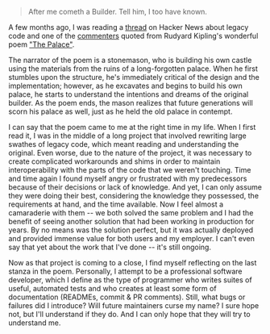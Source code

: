 > After me cometh a Builder. Tell him, I too have known.

A few months ago, I was reading a [thread](https://news.ycombinator.com/item?id=18554272) on Hacker News about legacy code and one of the [commenters](https://news.ycombinator.com/item?id=18556744)  quoted from Rudyard Kipling's wonderful poem ["The Palace"](http://www.kiplingsociety.co.uk/poems_palace.htm).  

The narrator of the poem is a stonemason,  who is building his own castle using the materials from the ruins of a long-forgotten palace. When he first stumbles upon the structure, he's immediately critical of the design and the implementation; however, as he excavates and begins to build his own palace, he starts to understand the intentions and dreams of the original builder. As the poem ends, the mason realizes that future generations will scorn his palace as well, just as he held the old palace in contempt. 

I can say that the poem came to me at the right time in my life. When I first read it, I was in the middle of a long project that involved rewriting large swathes of legacy code, which meant reading and understanding the original. Even worse, due to the nature of the project, it was necessary to create complicated workarounds and shims in order to maintain interoperability with the parts of the code that we weren't touching. Time and time again I found myself angry or frustrated with my predecessors because of their decisions or lack of knowledge. And yet, I can only assume they were doing their best, considering the knowledge they possessed, the requirements at hand, and the time available. Now I feel almost a camaraderie with them -- we both solved the same problem and I had the benefit of seeing another solution that had been working in production for years. By no means was the solution perfect, but it was actually deployed and provided immense value for both users and my employer. I can't even say that yet about the work that I've done -- it's still ongoing.

Now as that project is coming to a close, I find myself reflecting on the last stanza in the poem. Personally, I attempt to be a professional software developer, which I define as the type of programmer who writes suites of useful, automated tests and who creates at least some form of documentation (READMEs, commit & PR comments). Still, what bugs or failures did I introduce? Will future maintainers curse my name? I sure hope not, but I'll understand if they do. And I can only hope that they will try to understand me.